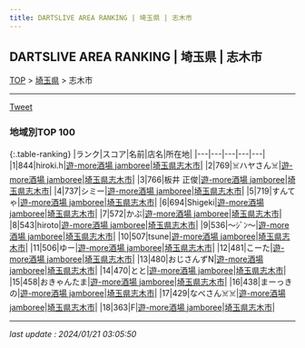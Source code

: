 ```yaml
---
title: DARTSLIVE AREA RANKING | 埼玉県 | 志木市
---
```

## DARTSLIVE AREA RANKING | 埼玉県 | 志木市

[TOP](/darts/rank/) > [埼玉県](/darts/rank/埼玉県/) > 志木市

___

<a href="https://twitter.com/share?ref_src=twsrc%5Etfw" data-text="DARTSLIVE AREA RANKING | 埼玉県志木市" class="twitter-share-button" data-via="DARTSLIVE" data-hashtags="DARTSLIVE" data-related="DARTSLIVE" data-show-count="false">Tweet</a>

### 地域別TOP 100

{:.table-ranking}
|ランク|スコア|名前|店名|所在地|
|---|---|---|---|---|
|1|844|hiroki.h|<a href="https://search.dartslive.com/jp/shop/279c6769e5c8308fb21333aee1bd51e4">遊-more酒場 jamboree</a>|<a href="/darts/rank/埼玉県/志木市">埼玉県志木市</a>|
|2|769|☠️ハヤさん☠️|<a href="https://search.dartslive.com/jp/shop/279c6769e5c8308fb21333aee1bd51e4">遊-more酒場 jamboree</a>|<a href="/darts/rank/埼玉県/志木市">埼玉県志木市</a>|
|3|766|板井 正俊|<a href="https://search.dartslive.com/jp/shop/279c6769e5c8308fb21333aee1bd51e4">遊-more酒場 jamboree</a>|<a href="/darts/rank/埼玉県/志木市">埼玉県志木市</a>|
|4|737|シミー|<a href="https://search.dartslive.com/jp/shop/279c6769e5c8308fb21333aee1bd51e4">遊-more酒場 jamboree</a>|<a href="/darts/rank/埼玉県/志木市">埼玉県志木市</a>|
|5|719|すんてゃ|<a href="https://search.dartslive.com/jp/shop/279c6769e5c8308fb21333aee1bd51e4">遊-more酒場 jamboree</a>|<a href="/darts/rank/埼玉県/志木市">埼玉県志木市</a>|
|6|694|Shigeki|<a href="https://search.dartslive.com/jp/shop/279c6769e5c8308fb21333aee1bd51e4">遊-more酒場 jamboree</a>|<a href="/darts/rank/埼玉県/志木市">埼玉県志木市</a>|
|7|572|かぶ|<a href="https://search.dartslive.com/jp/shop/279c6769e5c8308fb21333aee1bd51e4">遊-more酒場 jamboree</a>|<a href="/darts/rank/埼玉県/志木市">埼玉県志木市</a>|
|8|543|hiroto|<a href="https://search.dartslive.com/jp/shop/279c6769e5c8308fb21333aee1bd51e4">遊-more酒場 jamboree</a>|<a href="/darts/rank/埼玉県/志木市">埼玉県志木市</a>|
|9|536|～ｼﾞﾝ～|<a href="https://search.dartslive.com/jp/shop/279c6769e5c8308fb21333aee1bd51e4">遊-more酒場 jamboree</a>|<a href="/darts/rank/埼玉県/志木市">埼玉県志木市</a>|
|10|507|tsune|<a href="https://search.dartslive.com/jp/shop/279c6769e5c8308fb21333aee1bd51e4">遊-more酒場 jamboree</a>|<a href="/darts/rank/埼玉県/志木市">埼玉県志木市</a>|
|11|506|ゆー|<a href="https://search.dartslive.com/jp/shop/279c6769e5c8308fb21333aee1bd51e4">遊-more酒場 jamboree</a>|<a href="/darts/rank/埼玉県/志木市">埼玉県志木市</a>|
|12|481|こーた|<a href="https://search.dartslive.com/jp/shop/279c6769e5c8308fb21333aee1bd51e4">遊-more酒場 jamboree</a>|<a href="/darts/rank/埼玉県/志木市">埼玉県志木市</a>|
|13|480|おじさんずN|<a href="https://search.dartslive.com/jp/shop/279c6769e5c8308fb21333aee1bd51e4">遊-more酒場 jamboree</a>|<a href="/darts/rank/埼玉県/志木市">埼玉県志木市</a>|
|14|470|とと|<a href="https://search.dartslive.com/jp/shop/279c6769e5c8308fb21333aee1bd51e4">遊-more酒場 jamboree</a>|<a href="/darts/rank/埼玉県/志木市">埼玉県志木市</a>|
|15|458|おきゃんたま|<a href="https://search.dartslive.com/jp/shop/279c6769e5c8308fb21333aee1bd51e4">遊-more酒場 jamboree</a>|<a href="/darts/rank/埼玉県/志木市">埼玉県志木市</a>|
|16|438|まーっきの|<a href="https://search.dartslive.com/jp/shop/279c6769e5c8308fb21333aee1bd51e4">遊-more酒場 jamboree</a>|<a href="/darts/rank/埼玉県/志木市">埼玉県志木市</a>|
|17|429|なべさん☠️☠️|<a href="https://search.dartslive.com/jp/shop/279c6769e5c8308fb21333aee1bd51e4">遊-more酒場 jamboree</a>|<a href="/darts/rank/埼玉県/志木市">埼玉県志木市</a>|
|18|363|F|<a href="https://search.dartslive.com/jp/shop/279c6769e5c8308fb21333aee1bd51e4">遊-more酒場 jamboree</a>|<a href="/darts/rank/埼玉県/志木市">埼玉県志木市</a>|



___

_last update : 2024/01/21 03:05:50_


<script src="https://cdnjs.cloudflare.com/ajax/libs/jquery/3.6.1/jquery.min.js" integrity="sha512-aVKKRRi/Q/YV+4mjoKBsE4x3H+BkegoM/em46NNlCqNTmUYADjBbeNefNxYV7giUp0VxICtqdrbqU7iVaeZNXA==" crossorigin="anonymous" referrerpolicy="no-referrer"></script>
<script src="https://cdnjs.cloudflare.com/ajax/libs/jquery.tablesorter/2.31.3/js/jquery.tablesorter.min.js" integrity="sha512-qzgd5cYSZcosqpzpn7zF2ZId8f/8CHmFKZ8j7mU4OUXTNRd5g+ZHBPsgKEwoqxCtdQvExE5LprwwPAgoicguNg==" crossorigin="anonymous" referrerpolicy="no-referrer"></script>
<link rel="stylesheet" href="https://cdnjs.cloudflare.com/ajax/libs/jquery.tablesorter/2.31.3/css/theme.default.min.css" integrity="sha512-wghhOJkjQX0Lh3NSWvNKeZ0ZpNn+SPVXX1Qyc9OCaogADktxrBiBdKGDoqVUOyhStvMBmJQ8ZdMHiR3wuEq8+w==" crossorigin="anonymous" referrerpolicy="no-referrer" />
<script>
$(function() {
    $(".table-ranking").tablesorter({sortList:[[0, 0]]});
});
</script>

<script async src="https://platform.twitter.com/widgets.js" charset="utf-8"></script>